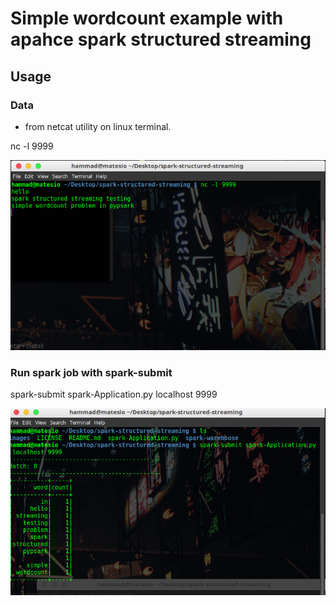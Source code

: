 # Simple wordcount example with apahce spark structured streaming

## Usage

### Data 
* from netcat utility on linux terminal.


nc -l 9999


![netcat session on linux terminal](/images/netcat.png)

### Run spark job with spark-submit <appname> <host> <port>

spark-submit spark-Application.py localhost 9999

  
![spark-streaming-job](/images/spark-stream.png)
